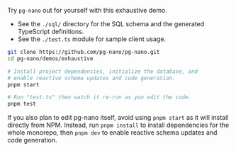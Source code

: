 Try `pg-nano` out for yourself with this exhaustive demo.

- See the `./sql/` directory for the SQL schema and the generated TypeScript definitions.
- See the `./test.ts` module for sample client usage.

```sh
git clone https://github.com/pg-nano/pg-nano.git
cd pg-nano/demos/exhaustive

# Install project dependencies, initialize the database, and
# enable reactive schema updates and code generation.
pnpm start

# Run "test.ts" then watch it re-run as you edit the code.
pnpm test
```

If you also plan to edit pg-nano itself, avoid using `pnpm start` as it will install directly from NPM. Instead, run `pnpm install` to install dependencies for the whole monorepo, then `pnpm dev` to enable reactive schema updates and code generation.
